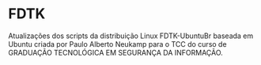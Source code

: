 # FDTK
Atualizações dos scripts da distribuição Linux  FDTK-UbuntuBr baseada em Ubuntu criada por Paulo Alberto Neukamp para o TCC do curso de GRADUAÇÃO TECNOLÓGICA EM SEGURANÇA DA INFORMAÇÃO.
